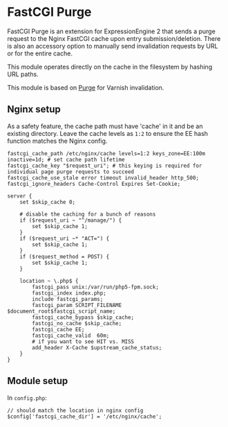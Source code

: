 # FastCGI Purge

FastCGI Purge is an extension for ExpressionEngine 2 that sends a purge request to the Nginx FastCGI cache upon entry submission/deletion. There is also an accessory option to manually send invalidation requests by URL or for the entire cache.

This module operates directly on the cache in the filesystem by hashing URL paths.

This module is based on [Purge](https://github.com/kevincupp/purge.ee2_addon) for Varnish invalidation.

## Nginx setup

As a safety feature, the cache path must have 'cache' in it and be an existing directory. Leave the cache levels as `1:2` to ensure the EE hash function matches the Nginx config.

```
fastcgi_cache_path /etc/nginx/cache levels=1:2 keys_zone=EE:100m inactive=1d; # set cache path lifetime
fastcgi_cache_key "$request_uri"; # this keying is required for individual page purge requests to succeed
fastcgi_cache_use_stale error timeout invalid_header http_500;
fastcgi_ignore_headers Cache-Control Expires Set-Cookie;

server {
	set $skip_cache 0;

	# disable the caching for a bunch of reasons
	if ($request_uri ~ "^/manage/") {
		set $skip_cache 1;
	}
	if ($request_uri ~* "ACT=") {
        set $skip_cache 1;
	}
	if ($request_method = POST) {
		set $skip_cache 1;
	}

	location ~ \.php$ {
		fastcgi_pass unix:/var/run/php5-fpm.sock;
		fastcgi_index index.php;
		include fastcgi_params;
		fastcgi_param SCRIPT_FILENAME $document_root$fastcgi_script_name;
		fastcgi_cache_bypass $skip_cache;
	    fastcgi_no_cache $skip_cache;
		fastcgi_cache EE;
		fastcgi_cache_valid  60m;
		# if you want to see HIT vs. MISS
		add_header X-Cache $upstream_cache_status;
	}
}
```

## Module setup

In `config.php`:

```
// should match the location in nginx config
$config['fastcgi_cache_dir'] = '/etc/nginx/cache';
```